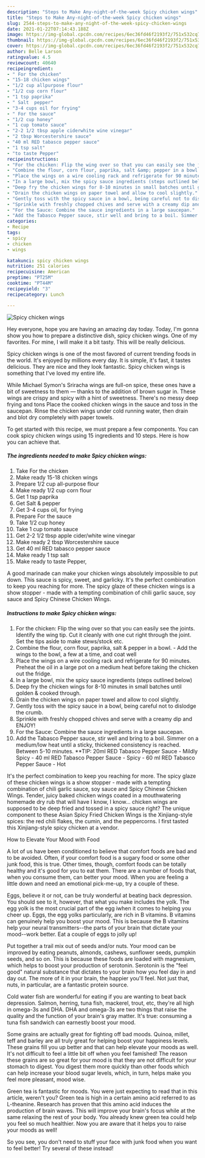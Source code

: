 ```yaml
---
description: "Steps to Make Any-night-of-the-week Spicy chicken wings"
title: "Steps to Make Any-night-of-the-week Spicy chicken wings"
slug: 2544-steps-to-make-any-night-of-the-week-spicy-chicken-wings
date: 2021-01-22T07:14:43.188Z
image: https://img-global.cpcdn.com/recipes/6ec36fd46f2193f2/751x532cq70/spicy-chicken-wings-recipe-main-photo.jpg
thumbnail: https://img-global.cpcdn.com/recipes/6ec36fd46f2193f2/751x532cq70/spicy-chicken-wings-recipe-main-photo.jpg
cover: https://img-global.cpcdn.com/recipes/6ec36fd46f2193f2/751x532cq70/spicy-chicken-wings-recipe-main-photo.jpg
author: Belle Larson
ratingvalue: 4.5
reviewcount: 40640
recipeingredient:
- " For the chicken"
- "15-18 chicken wings"
- "1/2 cup allpurpose flour"
- "1/2 cup corn flour"
- "1 tsp paprika"
- " Salt  pepper"
- "3-4 cups oil for frying"
- " For the sauce"
- "1/2 cup honey"
- "1 cup tomato sauce"
- "2-2 1/2 tbsp apple ciderwhite wine vinegar"
- "2 tbsp Worcestershire sauce"
- "40 ml RED tabasco pepper sauce"
- "1 tsp salt"
- "to taste Pepper"
recipeinstructions:
- "For the chicken: Flip the wing over so that you can easily see the joints. Identify the wing tip. Cut it cleanly with one cut right through the joint. Set the tips aside to make stews/stock etc."
- "Combine the flour, corn flour, paprika, salt &amp; pepper in a bowl.  Add the wings to the bowl, a few at a time, and coat well"
- "Place the wings on a wire cooling rack and refrigerate for 90 minutes. Preheat the oil in a large pot on a medium heat before taking the chicken out the fridge."
- "In a large bowl, mix the spicy sauce ingredients (steps outlined below)"
- "Deep fry the chicken wings for 8-10 minutes in small batches until golden &amp; cooked through."
- "Drain the chicken wings on paper towel and allow to cool slightly."
- "Gently toss with the spicy sauce in a bowl, being careful not to dislodge the crumb."
- "Sprinkle with freshly chopped chives and serve with a creamy dip and ENJOY!"
- "For the Sauce: Combine the sauce ingredients in a large saucepan."
- "Add the Tabasco Pepper sauce, stir well and bring to a boil. Simmer on a medium/low heat until a sticky, thickened consistency is reached. Between 5-10 minutes. **TIP: 20ml RED Tabasco Pepper Sauce - Mildly Spicy 40 ml RED Tabasco Pepper Sauce - Spicy 60 ml RED Tabasco Pepper Sauce - Hot"
categories:
- Recipe
tags:
- spicy
- chicken
- wings

katakunci: spicy chicken wings 
nutrition: 251 calories
recipecuisine: American
preptime: "PT25M"
cooktime: "PT44M"
recipeyield: "3"
recipecategory: Lunch

---
```



![Spicy chicken wings](https://img-global.cpcdn.com/recipes/6ec36fd46f2193f2/751x532cq70/spicy-chicken-wings-recipe-main-photo.jpg)

Hey everyone, hope you are having an amazing day today. Today, I'm gonna show you how to prepare a distinctive dish, spicy chicken wings. One of my favorites. For mine, I will make it a bit tasty. This will be really delicious.

Spicy chicken wings is one of the most favored of current trending foods in the world. It's enjoyed by millions every day. It is simple, it's fast, it tastes delicious. They are nice and they look fantastic. Spicy chicken wings is something that I've loved my entire life.

While Michael Symon&#39;s Sriracha wings are full-on spice, these ones have a bit of sweetness to them — thanks to the addition of brown sugar in. These wings are crispy and spicy with a hint of sweetness. There&#39;s no messy deep frying and tons Place the cooked chicken wings in the sauce and toss in the saucepan. Rinse the chicken wings under cold running water, then drain and blot dry completely with paper towels.


To get started with this recipe, we must prepare a few components. You can cook spicy chicken wings using 15 ingredients and 10 steps. Here is how you can achieve that.

<!--inarticleads1-->

##### The ingredients needed to make Spicy chicken wings:

1. Take  For the chicken
1. Make ready 15-18 chicken wings
1. Prepare 1/2 cup all-purpose flour
1. Make ready 1/2 cup corn flour
1. Get 1 tsp paprika
1. Get  Salt &amp; pepper
1. Get 3-4 cups oil, for frying
1. Prepare  For the sauce
1. Take 1/2 cup honey
1. Take 1 cup tomato sauce
1. Get 2-2 1/2 tbsp apple cider/white wine vinegar
1. Make ready 2 tbsp Worcestershire sauce
1. Get 40 ml RED tabasco pepper sauce
1. Make ready 1 tsp salt
1. Make ready to taste Pepper,


A good marinade can make your chicken wings absolutely impossible to put down. This sauce is spicy, sweet, and garlicky. It&#39;s the perfect combination to keep you reaching for more. The spicy glaze of these chicken wings is a show stopper - made with a tempting combination of chili garlic sauce, soy sauce and Spicy Chinese Chicken Wings. 

<!--inarticleads2-->

##### Instructions to make Spicy chicken wings:

1. For the chicken: Flip the wing over so that you can easily see the joints. Identify the wing tip. Cut it cleanly with one cut right through the joint. Set the tips aside to make stews/stock etc.
1. Combine the flour, corn flour, paprika, salt &amp; pepper in a bowl.  - Add the wings to the bowl, a few at a time, and coat well
1. Place the wings on a wire cooling rack and refrigerate for 90 minutes. Preheat the oil in a large pot on a medium heat before taking the chicken out the fridge.
1. In a large bowl, mix the spicy sauce ingredients (steps outlined below)
1. Deep fry the chicken wings for 8-10 minutes in small batches until golden &amp; cooked through.
1. Drain the chicken wings on paper towel and allow to cool slightly.
1. Gently toss with the spicy sauce in a bowl, being careful not to dislodge the crumb.
1. Sprinkle with freshly chopped chives and serve with a creamy dip and ENJOY!
1. For the Sauce: Combine the sauce ingredients in a large saucepan.
1. Add the Tabasco Pepper sauce, stir well and bring to a boil. Simmer on a medium/low heat until a sticky, thickened consistency is reached. Between 5-10 minutes. **TIP: 20ml RED Tabasco Pepper Sauce - Mildly Spicy - 40 ml RED Tabasco Pepper Sauce - Spicy - 60 ml RED Tabasco Pepper Sauce - Hot


It&#39;s the perfect combination to keep you reaching for more. The spicy glaze of these chicken wings is a show stopper - made with a tempting combination of chili garlic sauce, soy sauce and Spicy Chinese Chicken Wings. Tender, juicy baked chicken wings coated in a mouthwatering homemade dry rub that will have I know, I know… chicken wings are supposed to be deep fried and tossed in a spicy sauce right? The unique component to these Asian Spicy Fried Chicken Wings is the Xinjiang-style spices: the red chili flakes, the cumin, and the peppercorns. I first tasted this Xinjiang-style spicy chicken at a vendor. 

How to Elevate Your Mood with Food


A lot of us have been conditioned to believe that comfort foods are bad and to be avoided. Often, if your comfort food is a sugary food or some other junk food, this is true. Other times, though, comfort foods can be totally healthy and it's good for you to eat them. There are a number of foods that, when you consume them, can better your mood. When you are feeling a little down and need an emotional pick-me-up, try a couple of these.

Eggs, believe it or not, can be truly wonderful at beating back depression. You should see to it, however, that what you make includes the yolk. The egg yolk is the most crucial part of the egg iwhen it comes to helping you cheer up. Eggs, the egg yolks particularly, are rich in B vitamins. B vitamins can genuinely help you boost your mood. This is because the B vitamins help your neural transmitters--the parts of your brain that dictate your mood--work better. Eat a couple of eggs to jolly up!

Put together a trail mix out of seeds and/or nuts. Your mood can be improved by eating peanuts, almonds, cashews, sunflower seeds, pumpkin seeds, and so on. This is because these foods are loaded with magnesium, which helps to boost your production of serotonin. Serotonin is the "feel good" natural substance that dictates to your brain how you feel day in and day out. The more of it in your brain, the happier you'll feel. Not just that, nuts, in particular, are a fantastic protein source.

Cold water fish are wonderful for eating if you are wanting to beat back depression. Salmon, herring, tuna fish, mackerel, trout, etc, they're all high in omega-3s and DHA. DHA and omega-3s are two things that raise the quality and the function of your brain's gray matter. It's true: consuming a tuna fish sandwich can earnestly boost your mood. 

Some grains are actually great for fighting off bad moods. Quinoa, millet, teff and barley are all truly great for helping boost your happiness levels. These grains fill you up better and that can help elevate your moods as well. It's not difficult to feel a little bit off when you feel famished! The reason these grains are so great for your mood is that they are not difficult for your stomach to digest. You digest them more quickly than other foods which can help increase your blood sugar levels, which, in turn, helps make you feel more pleasant, mood wise.

Green tea is fantastic for moods. You were just expecting to read that in this article, weren't you? Green tea is high in a certain amino acid referred to as L-theanine. Research has proven that this amino acid induces the production of brain waves. This will improve your brain's focus while at the same relaxing the rest of your body. You already knew green tea could help you feel so much healthier. Now you are aware that it helps you to raise your moods as well!

So you see, you don't need to stuff your face with junk food when you want to feel better! Try several of these instead!

